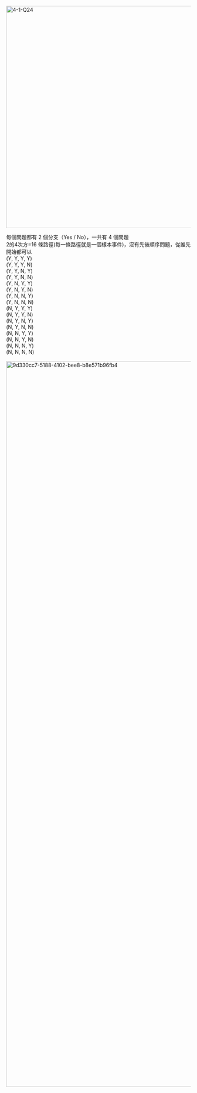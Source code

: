 
<img width="826" height="606" alt="4-1-Q24" src="https://github.com/user-attachments/assets/97c3a593-d72d-43ed-83e1-054520450b69" /><br>

每個問題都有 2 個分支（Yes / No），一共有 4 個問題<br>
2的4次方=16 條路徑(每一條路徑就是一個樣本事件)，沒有先後順序問題，從誰先開始都可以<br>
(Y, Y, Y, Y)  
(Y, Y, Y, N)  
(Y, Y, N, Y)  
(Y, Y, N, N)  
(Y, N, Y, Y)  
(Y, N, Y, N)  
(Y, N, N, Y)  
(Y, N, N, N)  
(N, Y, Y, Y)  
(N, Y, Y, N)  
(N, Y, N, Y)  
(N, Y, N, N)  
(N, N, Y, Y)  
(N, N, Y, N)  
(N, N, N, Y)  
(N, N, N, N)  
<br>
<img width="1979" height="1979" alt="9d330cc7-5188-4102-bee8-b8e571b96fb4" src="https://github.com/user-attachments/assets/e37978cf-2c1d-4185-a4de-5775886225e5" /><br>

